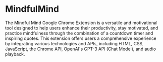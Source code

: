 # MindfulMind

The Mindful Mind Google Chrome Extension is a versatile and motivational tool designed to help users enhance their productivity, stay motivated, and practice mindfulness through the combination of a countdown timer and inspiring quotes. This extension offers users a comprehensive experience by integrating various technologies and APIs, including HTML, CSS, JavaScript, the Chrome API, OpenAI's GPT-3 API (Chat Model), and audio playback.


